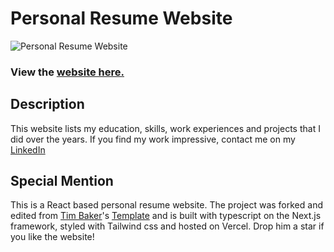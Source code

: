 # Personal Resume Website

![Personal Resume Website](https://i.ibb.co/3pZM9SS/Resume-screenshot.png?raw=true 'Personal Resume Website')

### View the [website here.](https://renjijosephsabu.vercel.app/)

## Description

This website lists my education, skills, work experiences and projects that I did over the years. If you find my work impressive, contact me on my [LinkedIn](https://www.linkedin.com/in/renji-joseph-sabu/)

## Special Mention

This is a React based personal resume website. The project was forked and edited from [Tim Baker](https://github.com/tbakerx)'s [Template](https://github.com/tbakerx/react-resume-template) and is built with typescript on the Next.js framework, styled with Tailwind css and hosted on Vercel. Drop him a star if you like the website!
